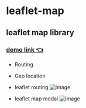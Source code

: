 # leaflet-map
## leaflet map library
### [demo link 👈](https://prakash-pun.github.io/leaflet-map/)
- Routing 
- Geo location
 
- leaflet routing
![image](https://user-images.githubusercontent.com/62987311/120896658-3e485100-c642-11eb-882a-f806e77e629f.png)

- leaflet map modal
![image](https://user-images.githubusercontent.com/62987311/120896588-ff1a0000-c641-11eb-92fa-3f0a4f400743.png)
